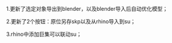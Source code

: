   1.更新了选定对象导出到blender，以及blender导入后自动优化模型；

  2.更新了2个按钮：原位另存skp以及从rhino导入到su；

  3.rhino中添加巨集可以联动su；

